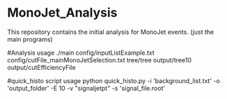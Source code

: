 # MonoJet_Analysis
This repository contains the initial analysis for MonoJet events. (just the main programs)

#Analysis usage
./main config/inputListExample.txt config/cutFile_mainMonoJetSelection.txt tree/tree output/tree10 output/cutEfficiencyFile

#quick_histo script usage
python quick_histo.py -i 'background_list.txt' -o 'output_folder' -E 10 -v "signaljetpt" -s 'signal_file.root'
